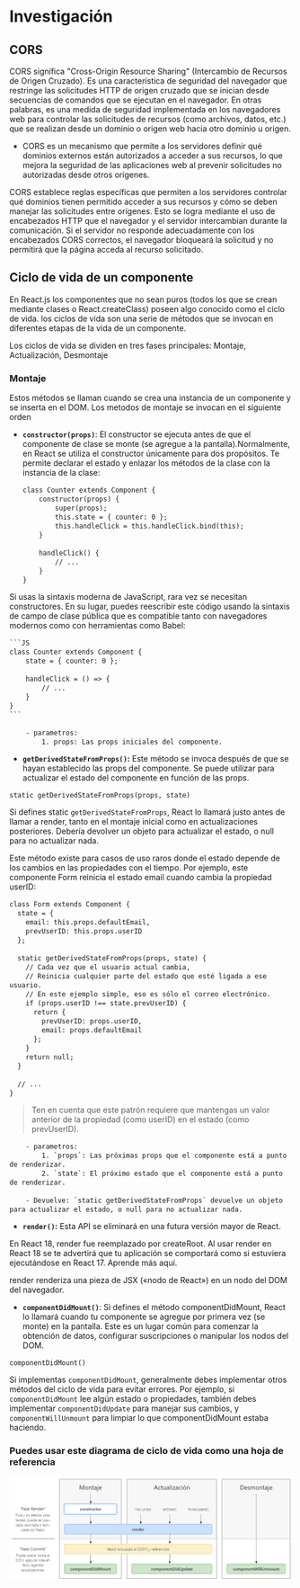 # Investigación

## CORS

CORS significa "Cross-Origin Resource Sharing" (Intercambio de Recursos de Origen Cruzado).
Es una característica de seguridad del navegador que restringe las solicitudes HTTP de origen cruzado que se inician desde secuencias de comandos que se ejecutan en el navegador. En otras palabras, es una medida de seguridad implementada en los navegadores web para controlar las solicitudes de recursos (como archivos, datos, etc.) que se realizan desde un dominio o origen web hacia otro dominio u origen.

- CORS es un mecanismo que permite a los servidores definir qué dominios externos están autorizados a acceder a sus recursos, lo que mejora la seguridad de las aplicaciones web al prevenir solicitudes no autorizadas desde otros orígenes.

CORS establece reglas específicas que permiten a los servidores controlar qué dominios tienen permitido acceder a sus recursos y cómo se deben manejar las solicitudes entre orígenes. Esto se logra mediante el uso de encabezados HTTP que el navegador y el servidor intercambian durante la comunicación. Si el servidor no responde adecuadamente con los encabezados CORS correctos, el navegador bloqueará la solicitud y no permitirá que la página acceda al recurso solicitado.

## Ciclo de vida de un componente

En React.js los componentes que no sean puros (todos los que se crean mediante clases o React.createClass) poseen algo conocido como el ciclo de vida. los ciclos de vida son una serie de métodos que se invocan en diferentes etapas de la vida de un componente.

Los ciclos de vida se dividen en tres fases principales: Montaje, Actualización, Desmontaje

### Montaje

Estos métodos se llaman cuando se crea una instancia de un componente y se inserta en el DOM. Los metodos de montaje se invocan en el siguiente orden

- **`constructor(props)`**: El constructor se ejecuta antes de que el componente de clase se monte (se agregue a la pantalla).Normalmente, en React se utiliza el constructor únicamente para dos propósitos. Te permite declarar el estado y enlazar los métodos de la clase con la instancia de la clase:

    ```JS
    class Counter extends Component {
        constructor(props) {
            super(props);
            this.state = { counter: 0 };
            this.handleClick = this.handleClick.bind(this);
        }

        handleClick() {
            // ...
        }
    }
    ```

Si usas la sintaxis moderna de JavaScript, rara vez se necesitan constructores. En su lugar, puedes reescribir este código usando la 
sintaxis de campo de clase pública que es compatible tanto con navegadores modernos como con herramientas como Babel:

    ```JS
    class Counter extends Component {
        state = { counter: 0 };

        handleClick = () => {
            // ...
        }
    }
    ```

        - parametros: 
            1. props: Las props iniciales del componente.

- **`getDerivedStateFromProps()`:** Este método se invoca después de que se hayan establecido las props del componente. Se puede utilizar para actualizar el estado del componente en función de las props.

```JS
static getDerivedStateFromProps(props, state)
```

Si defines static `getDerivedStateFromProps`, React lo llamará justo antes de llamar a render, tanto en el montaje inicial como en actualizaciones posteriores. Debería devolver un objeto para actualizar el estado, o null para no actualizar nada.

Este método existe para casos de uso raros donde el estado depende de los cambios en las propiedades con el tiempo. Por ejemplo, este componente Form reinicia el estado email cuando cambia la propiedad userID:

```JS
class Form extends Component {
  state = {
    email: this.props.defaultEmail,
    prevUserID: this.props.userID
  };

  static getDerivedStateFromProps(props, state) {
    // Cada vez que el usuario actual cambia,
    // Reinicia cualquier parte del estado que esté ligada a ese usuario.
    // En este ejemplo simple, eso es sólo el correo electrónico.
    if (props.userID !== state.prevUserID) {
      return {
        prevUserID: props.userID,
        email: props.defaultEmail
      };
    }
    return null;
  }

  // ...
}
```

> Ten en cuenta que este patrón requiere que mantengas un valor anterior de la propiedad (como userID) en el estado (como prevUserID).

        - parametros: 
            1. `props`: Las próximas props que el componente está a punto de renderizar.
            2. `state`: El próximo estado que el componente está a punto de renderizar.
        
        - Devuelve: `static getDerivedStateFromProps` devuelve un objeto para actualizar el estado, o null para no actualizar nada.

- **`render()`:** Esta API se eliminará en una futura versión mayor de React.

En React 18, render fue reemplazado por createRoot. Al usar render en React 18 se te advertirá que tu aplicación se comportará como si estuviera ejecutándose en React 17. Aprende más aquí.

render renderiza una pieza de JSX («nodo de React») en un nodo del DOM del navegador.

- **`componentDidMount()`**: Si defines el método componentDidMount, React lo llamará cuando tu componente se agregue por primera vez (se monte) en la pantalla. Este es un lugar común para comenzar la obtención de datos, configurar suscripciones o manipular los nodos del DOM.

```JS
componentDidMount()
```

Si implementas `componentDidMount`, generalmente debes implementar otros métodos del ciclo de vida para evitar errores. Por ejemplo, si `componentDidMount` lee algún estado o propiedades, también debes implementar `componentDidUpdate` para manejar sus cambios, y `componentWillUnmount` para limpiar lo que componentDidMount estaba haciendo.


### Puedes usar este diagrama de ciclo de vida como una hoja de referencia

[![Diagrama_ciclos_de_vida](assets\ciclosDeVidaMetodos.png)](assets\ciclosDeVidaMetodos.png)